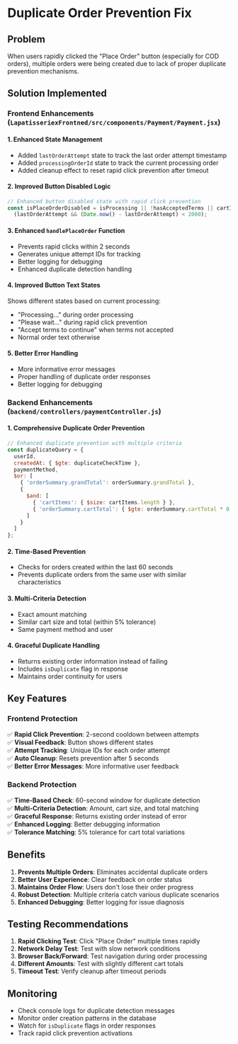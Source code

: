 # Duplicate Order Prevention Fix

## Problem
When users rapidly clicked the "Place Order" button (especially for COD orders), multiple orders were being created due to lack of proper duplicate prevention mechanisms.

## Solution Implemented

### Frontend Enhancements (`LapatisseriexFrontned/src/components/Payment/Payment.jsx`)

#### 1. Enhanced State Management
- Added `lastOrderAttempt` state to track the last order attempt timestamp
- Added `processingOrderId` state to track the current processing order
- Added cleanup effect to reset rapid click prevention after timeout

#### 2. Improved Button Disabled Logic
```javascript
// Enhanced button disabled state with rapid click prevention
const isPlaceOrderDisabled = isProcessing || !hasAcceptedTerms || cartItems.length === 0 || 
  (lastOrderAttempt && (Date.now() - lastOrderAttempt) < 2000);
```

#### 3. Enhanced `handlePlaceOrder` Function
- Prevents rapid clicks within 2 seconds
- Generates unique attempt IDs for tracking
- Better logging for debugging
- Enhanced duplicate detection handling

#### 4. Improved Button Text States
Shows different states based on current processing:
- "Processing…" during order processing
- "Please wait…" during rapid click prevention
- "Accept terms to continue" when terms not accepted
- Normal order text otherwise

#### 5. Better Error Handling
- More informative error messages
- Proper handling of duplicate order responses
- Better logging for debugging

### Backend Enhancements (`backend/controllers/paymentController.js`)

#### 1. Comprehensive Duplicate Order Prevention
```javascript
// Enhanced duplicate prevention with multiple criteria
const duplicateQuery = {
  userId,
  createdAt: { $gte: duplicateCheckTime },
  paymentMethod,
  $or: [
    { 'orderSummary.grandTotal': orderSummary.grandTotal },
    { 
      $and: [
        { 'cartItems': { $size: cartItems.length } },
        { 'orderSummary.cartTotal': { $gte: orderSummary.cartTotal * 0.95, $lte: orderSummary.cartTotal * 1.05 } }
      ]
    }
  ]
};
```

#### 2. Time-Based Prevention
- Checks for orders created within the last 60 seconds
- Prevents duplicate orders from the same user with similar characteristics

#### 3. Multi-Criteria Detection
- Exact amount matching
- Similar cart size and total (within 5% tolerance)
- Same payment method and user

#### 4. Graceful Duplicate Handling
- Returns existing order information instead of failing
- Includes `isDuplicate` flag in response
- Maintains order continuity for users

## Key Features

### Frontend Protection
✅ **Rapid Click Prevention**: 2-second cooldown between attempts  
✅ **Visual Feedback**: Button shows different states  
✅ **Attempt Tracking**: Unique IDs for each order attempt  
✅ **Auto Cleanup**: Resets prevention after 5 seconds  
✅ **Better Error Messages**: More informative user feedback  

### Backend Protection
✅ **Time-Based Check**: 60-second window for duplicate detection  
✅ **Multi-Criteria Detection**: Amount, cart size, and total matching  
✅ **Graceful Response**: Returns existing order instead of error  
✅ **Enhanced Logging**: Better debugging information  
✅ **Tolerance Matching**: 5% tolerance for cart total variations  

## Benefits

1. **Prevents Multiple Orders**: Eliminates accidental duplicate orders
2. **Better User Experience**: Clear feedback on order status
3. **Maintains Order Flow**: Users don't lose their order progress
4. **Robust Detection**: Multiple criteria catch various duplicate scenarios
5. **Enhanced Debugging**: Better logging for issue diagnosis

## Testing Recommendations

1. **Rapid Clicking Test**: Click "Place Order" multiple times rapidly
2. **Network Delay Test**: Test with slow network conditions
3. **Browser Back/Forward**: Test navigation during order processing
4. **Different Amounts**: Test with slightly different cart totals
5. **Timeout Test**: Verify cleanup after timeout periods

## Monitoring

- Check console logs for duplicate detection messages
- Monitor order creation patterns in the database
- Watch for `isDuplicate` flags in order responses
- Track rapid click prevention activations